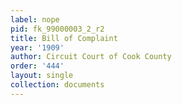 ```yaml
---
label: nope
pid: fk_99000003_2_r2
title: Bill of Complaint
year: '1909'
author: Circuit Court of Cook County
order: '444'
layout: single
collection: documents
---
```

